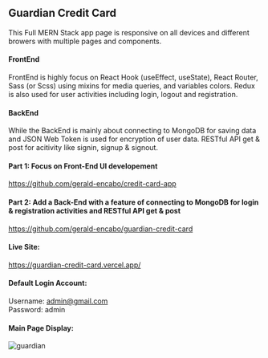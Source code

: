 ## Guardian Credit Card

This Full MERN Stack app page is responsive on all devices and different browers with multiple pages and components.

#### FrontEnd
FrontEnd is highly focus on React Hook (useEffect, useState), React Router, Sass (or Scss) using mixins for media queries, and variables colors. Redux is also used for user activities including login, logout and registration.

#### BackEnd
While the BackEnd is mainly about connecting to MongoDB for saving data and JSON Web Token is used for encryption of user data. RESTful API get & post for acitivity like signin, signup & signout.

#### Part 1: Focus on Front-End UI developement <br/>
https://github.com/gerald-encabo/credit-card-app

#### Part 2: Add a Back-End with a feature of connecting to MongoDB for login & registration activities and RESTful API get & post<br/>
https://github.com/gerald-encabo/guardian-credit-card

#### Live Site: 
https://guardian-credit-card.vercel.app/

#### Default Login Account: <br />
Username: admin@gmail.com <br />
Password: admin <br />

#### Main Page Display:
![guardian](https://user-images.githubusercontent.com/15988182/219907086-0c4c10da-6cd3-4e26-9d4e-eb5aba60f9f4.JPG)
